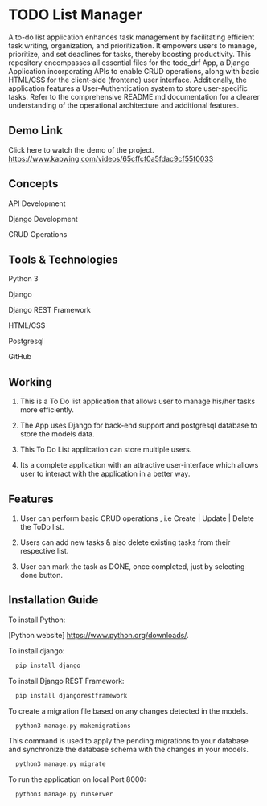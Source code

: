 
# TODO List Manager

A to-do list application enhances task management by facilitating efficient task writing, organization, and prioritization. It empowers users to manage, prioritize, and set deadlines for tasks, thereby boosting productivity. This repository encompasses all essential files for the todo_drf App, a Django Application incorporating APIs to enable CRUD operations, along with basic HTML/CSS for the client-side (frontend) user interface. Additionally, the application features a User-Authentication system to store user-specific tasks. Refer to the comprehensive README.md documentation for a clearer understanding of the operational architecture and additional features.


## Demo Link

Click here to watch the demo of the project.
https://www.kapwing.com/videos/65cffcf0a5fdac9cf55f0033

## Concepts

API Development

Django Development

CRUD Operations


## Tools & Technologies

Python 3

Django

Django REST Framework

HTML/CSS

Postgresql

GitHub

## Working

1. This is a To Do list application that allows user to manage his/her tasks more efficiently.

2. The App uses Django for back-end support and postgresql database to store the models data.

3. This To Do List application can store multiple users.

4. Its a complete application with an attractive user-interface which allows user to interact with the application in a better way.
## Features

1. User can perform basic CRUD operations , i.e Create | Update | Delete the ToDo list.

2. Users can add new tasks & also delete existing tasks from their respective list.

3. User can mark the task as DONE, once completed, just by selecting done button.
## Installation Guide


To install Python:

[Python website] https://www.python.org/downloads/.

To install django:

```bash
  pip install django
```
To install Django REST Framework:

```bash
  pip install djangorestframework
```

To create a migration file based on any changes detected in the models.

```bash
  python3 manage.py makemigrations
```

This command is used to apply the pending migrations to your database and synchronize the database schema with the changes in your models.

```bash
  python3 manage.py migrate
```

To run the application on local Port 8000:

```bash
  python3 manage.py runserver
```


